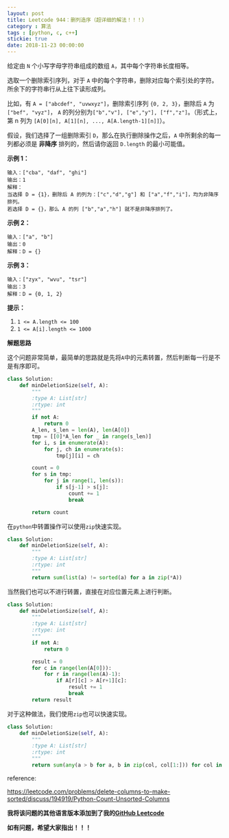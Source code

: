 ```yaml
---
layout: post
title: Leetcode 944：删列造序（超详细的解法！！！）
category : 算法
tags : [python, c, c++]
stickie: true
date: 2018-11-23 00:00:00
---
```


给定由 `N` 个小写字母字符串组成的数组 `A`，其中每个字符串长度相等。

选取一个删除索引序列，对于 `A` 中的每个字符串，删除对应每个索引处的字符。 所余下的字符串行从上往下读形成列。

比如，有 `A = ["abcdef", "uvwxyz"]`，删除索引序列 `{0, 2, 3}`，删除后 `A` 为`["bef", "vyz"]`， `A` 的列分别为`["b","v"], ["e","y"], ["f","z"]`。（形式上，第 n 列为 `[A[0][n], A[1][n], ..., A[A.length-1][n]]`）。

假设，我们选择了一组删除索引 `D`，那么在执行删除操作之后，`A` 中所剩余的每一列都必须是 **非降序** 排列的，然后请你返回 `D.length` 的最小可能值。

**示例 1：**

```
输入：["cba", "daf", "ghi"]
输出：1
解释：
当选择 D = {1}，删除后 A 的列为：["c","d","g"] 和 ["a","f","i"]，均为非降序排列。
若选择 D = {}，那么 A 的列 ["b","a","h"] 就不是非降序排列了。
```

**示例 2：**

```
输入：["a", "b"]
输出：0
解释：D = {}
```

**示例 3：**

```
输入：["zyx", "wvu", "tsr"]
输出：3
解释：D = {0, 1, 2}
```

**提示：**

1. `1 <= A.length <= 100`
2. `1 <= A[i].length <= 1000`

**解题思路**

这个问题非常简单，最简单的思路就是先将`A`中的元素转置，然后判断每一行是不是有序即可。

```python
class Solution:
    def minDeletionSize(self, A):
        """
        :type A: List[str]
        :rtype: int
        """
        if not A:
            return 0
        A_len, s_len = len(A), len(A[0])
        tmp = [[0]*A_len for _ in range(s_len)]
        for i, s in enumerate(A):
            for j, ch in enumerate(s):
                tmp[j][i] = ch

        count = 0
        for s in tmp:
            for j in range(1, len(s)):
                if s[j-1] > s[j]:
                    count += 1
                    break

        return count
```

在`python`中转置操作可以使用`zip`快速实现。

```python
class Solution:
    def minDeletionSize(self, A):
        """
        :type A: List[str]
        :rtype: int
        """
        return sum(list(a) != sorted(a) for a in zip(*A))
```

当然我们也可以不进行转置，直接在对应位置元素上进行判断。

```python
class Solution:
    def minDeletionSize(self, A):
        """
        :type A: List[str]
        :rtype: int
        """
        if not A:
            return 0

        result = 0
        for c in range(len(A[0])):
            for r in range(len(A)-1):
                if A[r][c] > A[r+1][c]:
                    result += 1
                    break
        return result
```

对于这种做法，我们使用`zip`也可以快速实现。

```python
class Solution:
    def minDeletionSize(self, A):
        """
        :type A: List[str]
        :rtype: int
        """
        return sum(any(a > b for a, b in zip(col, col[1:])) for col in zip(*A))
```

reference:

https://leetcode.com/problems/delete-columns-to-make-sorted/discuss/194919/Python-Count-Unsorted-Columns

**我将该问题的其他语言版本添加到了我的[GitHub Leetcode](https://github.com/luliyucoordinate/Leetcode)**

**如有问题，希望大家指出！！！**